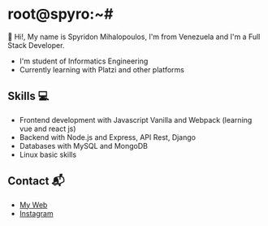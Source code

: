 # root@spyro:~#
:wave: Hi!, My name is Spyridon Mihalopoulos, I'm from Venezuela and I'm a Full Stack Developer. 
<br>
  * I'm student of Informatics Engineering
  * Currently learning with Platzi and other platforms
  

## Skills :computer:
  * Frontend development with Javascript Vanilla and Webpack (learning vue and react js)
  * Backend with Node.js and Express, API Rest, Django
  * Databases with MySQL and MongoDB
  * Linux basic skills
  
## Contact :mailbox_with_mail:
 * [My Web](https://rootspyro.github.io/)
 * [Instagram](https://www.instagram.com/rootspyro/?hl=es-la)

